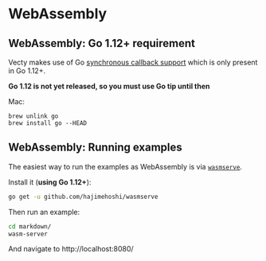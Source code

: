 # WebAssembly

## WebAssembly: Go 1.12+ requirement

Vecty makes use of Go [synchronous callback support](https://go-review.googlesource.com/c/go/+/142004) which is only present in Go 1.12+.

**Go 1.12 is not yet released, so you must use Go tip until then**

Mac:

```
brew unlink go
brew install go --HEAD
```

## WebAssembly: Running examples

The easiest way to run the examples as WebAssembly is via [`wasmserve`](https://github.com/hajimehoshi/wasmserve).

Install it (**using Go 1.12+**):

```bash
go get -u github.com/hajimehoshi/wasmserve
```

Then run an example:

```bash
cd markdown/
wasm-server
```

And navigate to http://localhost:8080/
